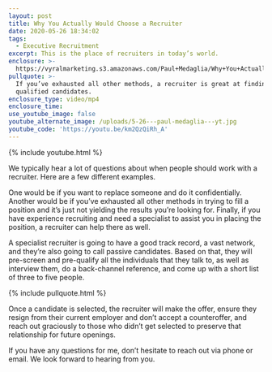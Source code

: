 ```yaml
---
layout: post
title: Why You Actually Would Choose a Recruiter
date: 2020-05-26 18:34:02
tags:
  - Executive Recruitment
excerpt: This is the place of recruiters in today’s world.
enclosure: >-
  https://vyralmarketing.s3.amazonaws.com/Paul+Medaglia/Why+You+Actually+Would+Choose+a+Recruiter.mp4
pullquote: >-
  If you’ve exhausted all other methods, a recruiter is great at finding
  qualified candidates.
enclosure_type: video/mp4
enclosure_time:
use_youtube_image: false
youtube_alternate_image: /uploads/5-26---paul-medaglia---yt.jpg
youtube_code: 'https://youtu.be/km2QzQiRh_A'
---
```


{% include youtube.html %}

We typically hear a lot of questions about when people should work with a recruiter. Here are a few different examples.

One would be if you want to replace someone and do it confidentially. Another would be if you’ve exhausted all other methods in trying to fill a position and it’s just not yielding the results you’re looking for. Finally, if you have experience recruiting and need a specialist to assist you in placing the position, a recruiter can help there as well.

A specialist recruiter is going to have a good track record, a vast network, and they’re also going to call passive candidates. Based on that, they will pre-screen and pre-qualify all the individuals that they talk to, as well as interview them, do a back-channel reference, and come up with a short list of three to five people.&nbsp;

{% include pullquote.html %}

Once a candidate is selected, the recruiter will make the offer, ensure they resign from their current employer and don’t accept a counteroffer, and reach out graciously to those who didn’t get selected to preserve that relationship for future openings.

If you have any questions for me, don’t hesitate to reach out via phone or email. We look forward to hearing from you.